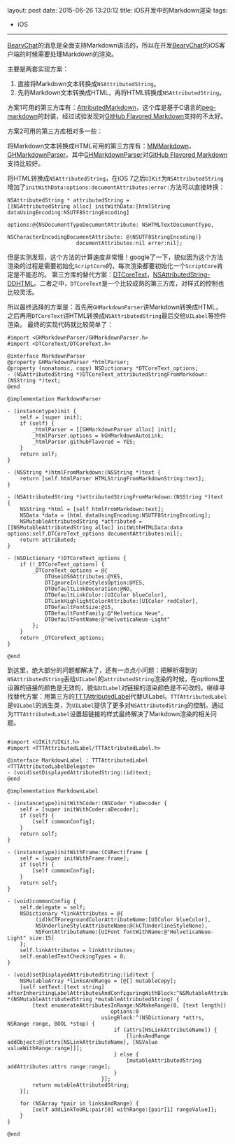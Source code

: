 layout: post
date: 2015-06-26 13:20:12
title: iOS开发中的Markdown渲染
tags: 
- iOS
---

[BearyChat](https://bearychat.com/)的消息是全面支持Markdown语法的，所以在开发[BearyChat](https://bearychat.com/)的iOS客户端的时候需要处理Markdown的渲染。

主要是两套实现方案：
1. 直接将Markdown文本转换成`NSAttributedString`。
2. 先将Markdown文本转换成HTML，再将HTML转换成`NSAttributedString`。

方案1可用的第三方库有：[AttributedMarkdown](https://github.com/dreamwieber/AttributedMarkdown)，这个库是基于C语言的[peg-markdown](https://github.com/humblehacker/peg-markdown/)的封装，经过试验发现对[GitHub Flavored Markdown](http://github.github.com/github-flavored-markdown/)支持的不太好。

方案2可用的第三方库相对多一些：

将Markdown文本转换成HTML可用的第三方库有：[MMMarkdown](https://github.com/mdiep/MMMarkdown)，[GHMarkdownParser](https://github.com/OliverLetterer/GHMarkdownParser)。其中[GHMarkdownParser](https://github.com/OliverLetterer/GHMarkdownParser)对[GitHub Flavored Markdown](http://github.github.com/github-flavored-markdown/)支持比较好。

将HTML转换成`NSAttributedString`，在iOS 7之后`UIKit`为`NSAttributedString`增加了`initWithData:options:documentAttributes:error:`方法可以直接转换：
```objc
NSAttributedString * attributedString = 
[[NSAttributedString alloc] initWithData:[htmlString dataUsingEncoding:NSUTF8StringEncoding] 
                                 options:@{NSDocumentTypeDocumentAttribute: NSHTMLTextDocumentType,
                                           NSCharacterEncodingDocumentAttribute: @(NSUTF8StringEncoding)} 
                      documentAttributes:nil error:nil];
```
但是实测发现，这个方法的计算速度非常慢！google了一下，貌似因为这个方法渲染的过程是需要初始化`ScriptCore`的，每次渲染都要初始化一个`ScriptCore`肯定是不能忍的。
第三方库的替代方案：[DTCoreText](https://github.com/Cocoanetics/DTCoreText)，[NSAttributedString-DDHTML](https://github.com/dbowen/NSAttributedString-DDHTML)。二者之中，`DTCoreText`是一个比较成熟的第三方库，对样式的控制也比较灵活。

所以最终选择的方案是：首先用`GHMarkdownParser`讲Markdown转换成HTML，之后再用`DTCoreText`讲HTML转换成`NSAttributedString`最后交给`UILabel`等控件渲染。
最终的实现代码就比较简单了：
```objc
#import <GHMarkdownParser/GHMarkdownParser.h>
#import <DTCoreText/DTCoreText.h>

@interface MarkdownParser
@property GHMarkdownParser *htmlParser;
@property (nonatomic, copy) NSDictionary *DTCoreText_options;
- (NSAttributedString *)DTCoreText_attributedStringFromMarkdown:(NSString *)text;
@end

@implementation MarkdownParser

- (instancetype)init {
    self = [super init];
    if (self) {
        _htmlParser = [[GHMarkdownParser alloc] init];
        _htmlParser.options = kGHMarkdownAutoLink;
        _htmlParser.githubFlavored = YES;
    }
    return self;
}

- (NSString *)htmlFromMarkdown:(NSString *)text {
    return [self.htmlParser HTMLStringFromMarkdownString:text];
}

- (NSAttributedString *)attributedStringFromMarkdown:(NSString *)text {
    NSString *html = [self htmlFromMarkdown:text];
    NSData *data = [html dataUsingEncoding:NSUTF8StringEncoding];
    NSMutableAttributedString *attributed = [[NSMutableAttributedString alloc] initWithHTMLData:data options:self.DTCoreText_options documentAttributes:nil];    
    return attributed;
}

- (NSDictionary *)DTCoreText_options {
    if (!_DTCoreText_options) {
        _DTCoreText_options = @{
            DTUseiOS6Attributes:@YES,
            DTIgnoreInlineStylesOption:@YES,
            DTDefaultLinkDecoration:@NO,
            DTDefaultLinkColor:[UIColor blueColor],
            DTLinkHighlightColorAttribute:[UIColor redColor],
            DTDefaultFontSize:@15,
            DTDefaultFontFamily:@"Helvetica Neue",
            DTDefaultFontName:@"HelveticaNeue-Light"
        };
    }
    return _DTCoreText_options;
}

@end
```
到这里，绝大部分的问题都解决了，还有一点点小问题：把解析得到的`NSAttributedString`丢给`UILabel`的`attributedString`渲染的时候，在options里设置的链接的颜色是无效的，貌似`UILabel`对链接的渲染颜色是不可改的。继续寻找替代方案：用第三方的[TTTAttributedLabel](https://github.com/TTTAttributedLabel/TTTAttributedLabel)代替UILabel。`TTTAttributedLabel`是`UILabel`的派生类，为`UILabel`提供了更多对`NSAttributedString`的控制。通过为`TTTAttributedLabel`设置超链接的样式最终解决了Markdown渲染的相关问题。

```objc

#import <UIKit/UIKit.h>
#import <TTTAttributedLabel/TTTAttributedLabel.h>

@interface MarkdownLabel : TTTAttributedLabel <TTTAttributedLabelDelegate>
- (void)setDisplayedAttributedString:(id)text;
@end

@implementation MarkdownLabel

- (instancetype)initWithCoder:(NSCoder *)aDecoder {
    self = [super initWithCoder:aDecoder];
    if (self) {
        [self commonConfig];
    }
    return self;
}

- (instancetype)initWithFrame:(CGRect)frame {
    self = [super initWithFrame:frame];
    if (self) {
        [self commonConfig];
    }
    return self;
}

- (void)commonConfig {
    self.delegate = self;
    NSDictionary *linkAttributes = @{
         (id)kCTForegroundColorAttributeName:[UIColor blueColor],
         NSUnderlineStyleAttributeName:@(kCTUnderlineStyleNone),
         NSFontAttributeName:[UIFont fontWithName:@"HelveticaNeue-Light" size:15]
    };
    self.linkAttributes = linkAttributes;
    self.enabledTextCheckingTypes = 0;
}

- (void)setDisplayedAttributedString:(id)text {
    NSMutableArray *linksAndRange = [@[] mutableCopy];
    [self setText:[text string] afterInheritingLabelAttributesAndConfiguringWithBlock:^NSMutableAttributedString *(NSMutableAttributedString *mutableAttributedString) {
        [text enumerateAttributesInRange:NSMakeRange(0, [text length])
                                 options:0
                              usingBlock:^(NSDictionary *attrs, NSRange range, BOOL *stop) {
                                  if (attrs[NSLinkAttributeName]) {
                                      [linksAndRange addObject:@[attrs[NSLinkAttributeName], [NSValue valueWithRange:range]]];
                                  } else {
                                      [mutableAttributedString addAttributes:attrs range:range];
                                  }
                              }];
        return mutableAttributedString;
    }];
    
    for (NSArray *pair in linksAndRange) {
        [self addLinkToURL:pair[0] withRange:[pair[1] rangeValue]];
    }
}

@end
```